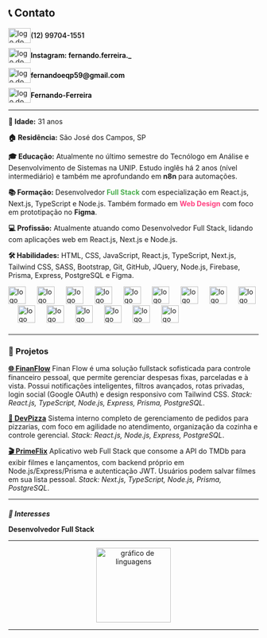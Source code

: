 <div> <h2>📞 Contato</h2> <div align="left" style="display: flex; flex-direction: column; row-gap: 10px;"> <div style="display: flex; align-items: center;"> <a href="https://w.app/7fL0wP" target="_blank"> <img src="https://raw.githubusercontent.com/maurodesouza/profile-readme-generator/master/src/assets/icons/social/whatsapp/default.svg" width="45" height="30" alt="logo do whatsapp" /> </a> <p style="margin: 0; font-weight: 600;">(12) 99704-1551</p> </div> <div style="display: flex; align-items: center;"> <a href="https://www.instagram.com/fernando.ferreira./" target="_blank"> <img src="https://raw.githubusercontent.com/maurodesouza/profile-readme-generator/master/src/assets/icons/social/instagram/default.svg" width="45" height="30" alt="logo do instagram" /> </a> <p style="margin: 0; font-weight: 600;"> <a style="text-decoration: none; color: black;" href="https://www.instagram.com/fernando.ferreira./">Instagram: fernando.ferreira._</a> </p> </div> <div style="display: flex; align-items: center;"> <img src="https://raw.githubusercontent.com/maurodesouza/profile-readme-generator/master/src/assets/icons/social/gmail/default.svg" width="45" height="30" alt="logo do gmail" /> <p style="margin: 0; color: black; font-weight: 600;">fernandoeqp59@gmail.com</p> </div> <div style="display: flex; align-items: center;"> <a href="https://www.linkedin.com/in/fernando-ferreira-78927b203" target="_blank"> <img src="https://raw.githubusercontent.com/maurodesouza/profile-readme-generator/master/src/assets/icons/social/linkedin/default.svg" width="45" height="30" alt="logo do linkedin" /> </a> <p style="margin: 0; font-weight: 600;"> <a style="text-decoration: none; color: black;" href="https://www.linkedin.com/in/fernando-ferreira-78927b203">Fernando-Ferreira</a> </p> </div> </div> <hr> <p align="left"><b>📅 Idade:</b> 31 anos</p> <p align="left"><b>🏠 Residência:</b> São José dos Campos, SP</p> <p align="left"><b>🎓 Educação:</b> Atualmente no último semestre do Tecnólogo em Análise e Desenvolvimento de Sistemas na UNIP. Estudo inglês há 2 anos (nível intermediário) e também me aprofundando em <b>n8n</b> para automações.</p> <p align="left"><b>📚 Formação:</b> Desenvolvedor <span style="color:#4CAF50; font-weight:700;">Full Stack</span> com especialização em React.js, Next.js, TypeScript e Node.js. Também formado em <span style="color:#ff4081; font-weight:700;">Web Design</span> com foco em prototipação no <b>Figma</b>.</p> <p align="left"><b>💻 Profissão:</b> Atualmente atuando como Desenvolvedor Full Stack, lidando com aplicações web em React.js, Next.js e Node.js.</p> <p align="left"><b>🛠️ Habilidades:</b> HTML, CSS, JavaScript, React.js, TypeScript, Next.js, Tailwind CSS, SASS, Bootstrap, Git, GitHub, JQuery, Node.js, Firebase, Prisma, Express, PostgreSQL e Figma.</p> <div align="left" style="margin-bottom: 20px;"> <img src="https://cdn.jsdelivr.net/gh/devicons/devicon/icons/html5/html5-original.svg" height="35" alt="logo html5" /> <img width="15" /> <img src="https://cdn.jsdelivr.net/gh/devicons/devicon/icons/css3/css3-original.svg" height="35" alt="logo css3" /> <img width="15" /> <img src="https://cdn.jsdelivr.net/gh/devicons/devicon/icons/javascript/javascript-original.svg" height="35" alt="logo javascript" /> <img width="15" /> <img src="https://cdn.jsdelivr.net/gh/devicons/devicon/icons/react/react-original.svg" height="35" alt="logo react" /> <img width="15" /> <img src="https://cdn.jsdelivr.net/gh/devicons/devicon/icons/typescript/typescript-original.svg" height="35" alt="logo typescript" /> <img width="15" /> <img src="https://www.svgrepo.com/show/354113/nextjs-icon.svg" height="35" alt="logo nextjs" /> <img width="15" /> <img src="https://cdn.jsdelivr.net/gh/devicons/devicon/icons/nodejs/nodejs-original.svg" height="35" alt="logo nodejs" /> <img width="15" /> <img src="https://www.svgrepo.com/show/374118/tailwind.svg" height="35" alt="logo tailwindcss" /> <img width="15" /> <img src="https://cdn.jsdelivr.net/gh/devicons/devicon/icons/bootstrap/bootstrap-original.svg" height="35" alt="logo bootstrap" /> <img width="15" /> <img src="https://cdn.jsdelivr.net/gh/devicons/devicon/icons/sass/sass-original.svg" height="35" alt="logo sass" /> <img width="15" /> <img src="https://cdn.jsdelivr.net/gh/devicons/devicon/icons/figma/figma-original.svg" height="35" alt="logo figma" /> <img width="15" /> <img src="https://cdn.jsdelivr.net/gh/devicons/devicon/icons/firebase/firebase-plain.svg" height="35" alt="logo firebase" /> <img width="15" /> <img src="https://cdn.jsdelivr.net/gh/devicons/devicon/icons/prisma/prisma-original.svg" height="35" alt="logo prisma" /> <img width="15" /> <img src="https://cdn.jsdelivr.net/gh/devicons/devicon/icons/express/express-original.svg" height="35" alt="logo express" /> <img width="15" /> <img src="https://cdn.jsdelivr.net/gh/devicons/devicon/icons/postgresql/postgresql-original.svg" height="35" alt="logo postgresql" /> </div> <hr> <h3>🚀 Projetos</h3> <p align="left"> <a href="https://finanflow.vercel.app/" target="_blank"><b>🌐 FinanFlow</b></a> Finan Flow é uma solução fullstack sofisticada para controle financeiro pessoal, que permite gerenciar despesas fixas, parceladas e à vista. Possui notificações inteligentes, filtros avançados, rotas privadas, login social (Google OAuth) e design responsivo com Tailwind CSS. <i>Stack: React.js, TypeScript, Node.js, Express, Prisma, PostgreSQL</i>. </p> <p align="left"> <a href="https://dev-pizza-front-end.vercel.app/" target="_blank"><b>🍕 DevPizza</b></a> Sistema interno completo de gerenciamento de pedidos para pizzarias, com foco em agilidade no atendimento, organização da cozinha e controle gerencial. <i>Stack: React.js, Node.js, Express, PostgreSQL</i>. </p> <p align="left"> <a href="https://primeflix-delta-one.vercel.app/" target="_blank"><b>🎬 PrimeFlix</b></a> Aplicativo web Full Stack que consome a API do TMDb para exibir filmes e lançamentos, com backend próprio em Node.js/Express/Prisma e autenticação JWT. Usuários podem salvar filmes em sua lista pessoal. <i>Stack: Next.js, TypeScript, Node.js, Prisma, PostgreSQL</i>. </p> <hr> <h5 align="left" style="margin-bottom: 10px;">🎯 Interesses</h5> <p><b>Desenvolvedor Full Stack</b></p> <hr> <div align="center"> <img src="https://github-readme-stats.vercel.app/api/top-langs?username=FernandoFerreira94&locale=en&hide_title=false&layout=compact&card_width=320&langs_count=5&theme=dracula&hide_border=false&order=2" height="150" alt="gráfico de linguagens" /> </div> <hr> </div>
